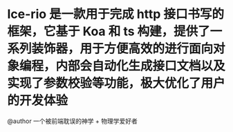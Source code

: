 
# Ice-rio 是一款用于完成 http 接口书写的框架，它基于 Koa 和 ts 构建，提供了一系列装饰器，用于方便高效的进行面向对象编程，内部会自动化生成接口文档以及实现了参数校验等功能，极大优化了用户的开发体验

@author 一个被前端耽误的神学 + 物理学爱好者